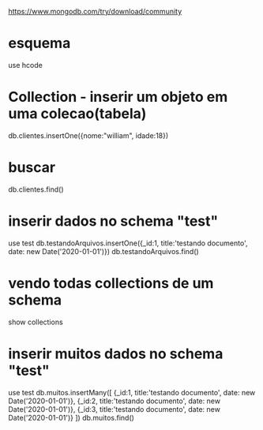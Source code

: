 https://www.mongodb.com/try/download/community

# esquema
use hcode

# Collection - inserir um objeto em uma colecao(tabela)
db.clientes.insertOne({nome:"william", idade:18})

# buscar
db.clientes.find()

# inserir dados no schema "test"
use test
db.testandoArquivos.insertOne({_id:1, title:'testando documento', date: new Date('2020-01-01')})
db.testandoArquivos.find()


# vendo todas collections de um schema
show collections


# inserir muitos dados no schema "test"
use test
db.muitos.insertMany([
 {_id:1, title:'testando documento', date: new Date('2020-01-01')},
 {_id:2, title:'testando documento', date: new Date('2020-01-01')},
 {_id:3, title:'testando documento', date: new Date('2020-01-01')}
])
db.muitos.find()
